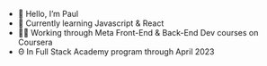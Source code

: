 - 👋 Hello, I’m Paul
- 🌱 Currently learning Javascript & React  
- 🧑‍💻 Working through Meta Front-End & Back-End Dev courses on Coursera
- Θ  In Full Stack Academy program through April 2023

<!---
makeitsough/makeitsough is a ✨ special ✨ repository because its `README.md` (this file) appears on your GitHub profile.
You can click the Preview link to take a look at your changes.
--->
